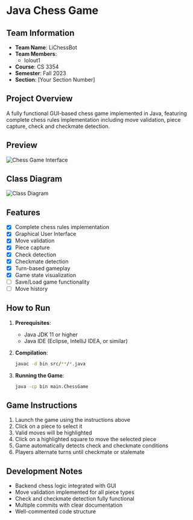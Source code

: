 # Java Chess Game

## Team Information
- **Team Name**: LiChessBot
- **Team Members**: 
  - lolout1
- **Course**: CS 3354
- **Semester**: Fall 2023
- **Section**: [Your Section Number]

## Project Overview
A fully functional GUI-based chess game implemented in Java, featuring complete chess rules implementation including move validation, piece capture, check and checkmate detection.

## Preview
![Chess Game Interface](path_to_screenshot.png)
<!-- Add your game interface screenshot here -->

## Class Diagram
![Class Diagram](path_to_class_diagram.png)
<!-- Add your UML class diagram here -->

## Features
- [x] Complete chess rules implementation
- [x] Graphical User Interface
- [x] Move validation
- [x] Piece capture
- [x] Check detection
- [x] Checkmate detection
- [x] Turn-based gameplay
- [x] Game state visualization
- [ ] Save/Load game functionality
- [ ] Move history
<!-- Add or modify features as implemented -->

## How to Run
1. **Prerequisites**:
   - Java JDK 11 or higher
   - Java IDE (Eclipse, IntelliJ IDEA, or similar)

2. **Compilation**:
   ```bash
   javac -d bin src/**/*.java
   ```

3. **Running the Game**:
   ```bash
   java -cp bin main.ChessGame
   ```

## Game Instructions
1. Launch the game using the instructions above
2. Click on a piece to select it
3. Valid moves will be highlighted
4. Click on a highlighted square to move the selected piece
5. Game automatically detects check and checkmate conditions
6. Players alternate turns until checkmate or stalemate

## Development Notes
- Backend chess logic integrated with GUI
- Move validation implemented for all piece types
- Check and checkmate detection fully functional
- Multiple commits with clear documentation
- Well-commented code structure
